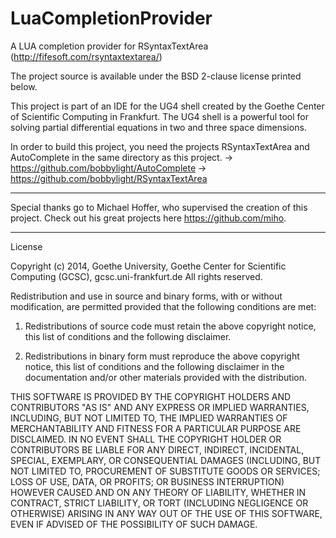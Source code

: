 LuaCompletionProvider
=====================

A LUA completion provider for RSyntaxTextArea (http://fifesoft.com/rsyntaxtextarea/)

The project source is available under the BSD 2-clause license printed below.

This project is part of an IDE for the UG4 shell created by the Goethe Center of Scientific Computing in Frankfurt. The UG4 shell is a powerful tool for solving partial differential equations in two and three space dimensions.

In order to build this project, you need the projects RSyntaxTextArea and AutoComplete in the same directory as this project.
-> https://github.com/bobbylight/AutoComplete
-> https://github.com/bobbylight/RSyntaxTextArea

----------------------

Special thanks go to Michael Hoffer, who supervised the creation of this project. Check out his great projects here https://github.com/miho.

----------------------

License

Copyright (c) 2014, Goethe University, Goethe Center for Scientific Computing (GCSC), gcsc.uni-frankfurt.de
All rights reserved.

Redistribution and use in source and binary forms, with or without modification, are permitted provided that the following conditions are met:

1. Redistributions of source code must retain the above copyright notice, this list of conditions and the following disclaimer.

2. Redistributions in binary form must reproduce the above copyright notice, this list of conditions and the following disclaimer in the documentation and/or other materials provided with the distribution.

THIS SOFTWARE IS PROVIDED BY THE COPYRIGHT HOLDERS AND CONTRIBUTORS "AS IS" AND ANY EXPRESS OR IMPLIED WARRANTIES, INCLUDING, BUT NOT LIMITED TO, THE IMPLIED WARRANTIES OF MERCHANTABILITY AND FITNESS FOR A PARTICULAR PURPOSE ARE DISCLAIMED. IN NO EVENT SHALL THE COPYRIGHT HOLDER OR CONTRIBUTORS BE LIABLE FOR ANY DIRECT, INDIRECT, INCIDENTAL, SPECIAL, EXEMPLARY, OR CONSEQUENTIAL DAMAGES (INCLUDING, BUT NOT LIMITED TO, PROCUREMENT OF SUBSTITUTE GOODS OR SERVICES; LOSS OF USE, DATA, OR PROFITS; OR BUSINESS INTERRUPTION) HOWEVER CAUSED AND ON ANY THEORY OF LIABILITY, WHETHER IN CONTRACT, STRICT LIABILITY, OR TORT (INCLUDING NEGLIGENCE OR OTHERWISE) ARISING IN ANY WAY OUT OF THE USE OF THIS SOFTWARE, EVEN IF ADVISED OF THE POSSIBILITY OF SUCH DAMAGE.
